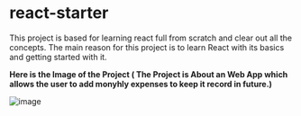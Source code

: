 # react-starter
This project is based for learning react full from scratch and clear out all the concepts.
The main reason for this project is to learn React with its basics and getting started with it.

**Here is the Image of the Project ( The Project is About an Web App which allows the user to add monyhly expenses to keep it record in future.)**


![image](https://github.com/Saijeet7/react-starter/assets/80932527/9b8802be-7226-402d-b1b1-e889098f5564)
